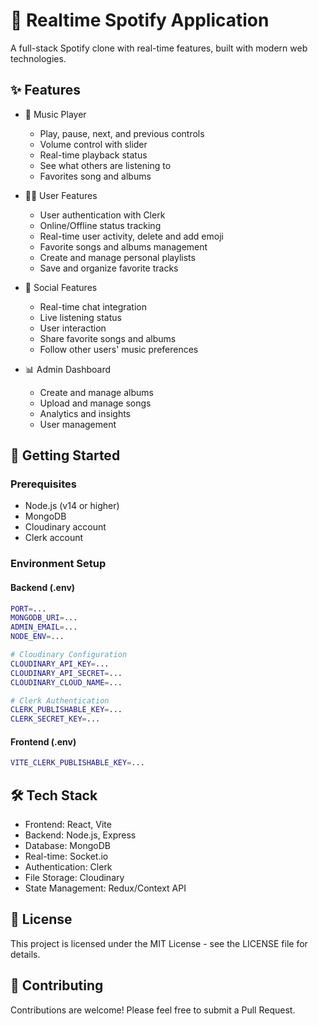 # 🎵 Realtime Spotify Application

A full-stack Spotify clone with real-time features, built with modern web technologies.

## ✨ Features

- 🎸 Music Player
  - Play, pause, next, and previous controls
  - Volume control with slider
  - Real-time playback status
  - See what others are listening to
  - Favorites song and albums

- 👨‍💼 User Features
  - User authentication with Clerk
  - Online/Offline status tracking
  - Real-time user activity, delete and add emoji
  - Favorite songs and albums management
  - Create and manage personal playlists
  - Save and organize favorite tracks

- 💬 Social Features
  - Real-time chat integration
  - Live listening status
  - User interaction
  - Share favorite songs and albums
  - Follow other users' music preferences

- 📊 Admin Dashboard
  - Create and manage albums
  - Upload and manage songs
  - Analytics and insights
  - User management

## 🚀 Getting Started

### Prerequisites

- Node.js (v14 or higher)
- MongoDB
- Cloudinary account
- Clerk account

### Environment Setup

#### Backend (.env)
```bash
PORT=...
MONGODB_URI=...
ADMIN_EMAIL=...
NODE_ENV=...

# Cloudinary Configuration
CLOUDINARY_API_KEY=...
CLOUDINARY_API_SECRET=...
CLOUDINARY_CLOUD_NAME=...

# Clerk Authentication
CLERK_PUBLISHABLE_KEY=...
CLERK_SECRET_KEY=...
```

#### Frontend (.env)
```bash
VITE_CLERK_PUBLISHABLE_KEY=...
```

## 🛠️ Tech Stack

- Frontend: React, Vite
- Backend: Node.js, Express
- Database: MongoDB
- Real-time: Socket.io
- Authentication: Clerk
- File Storage: Cloudinary
- State Management: Redux/Context API

## 📝 License

This project is licensed under the MIT License - see the LICENSE file for details.

## 👥 Contributing

Contributions are welcome! Please feel free to submit a Pull Request.

